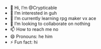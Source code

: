 - 👋 Hi, I’m @Crypticable
- 👀 I’m interested in guh
- 🌱 I’m currently learning rpg maker vx ace
- 💞️ I’m looking to collaborate on nothing
- 📫 How to reach me no
- 😄 Pronouns: he him
- ⚡ Fun fact: hi

<!---
Crypticable/Crypticable is a ✨ special ✨ repository because its `README.md` (this file) appears on your GitHub profile.
You can click the Preview link to take a look at your changes.
--->
